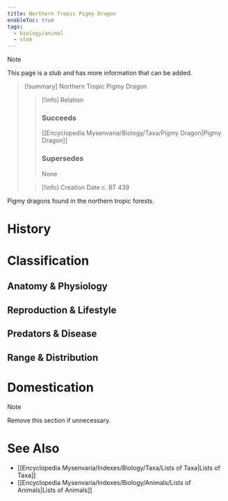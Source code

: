```yaml
---
title: Northern Tropic Pigmy Dragon
enableToc: true
tags:
  - biology/animal
  - stub
---
```


> [!note]
> This page is a stub and has more information that can be added.

> [!summary] Northern Tropic Pigmy Dragon
> > [!info] Relation
> > ### Succeeds
> > [[Encyclopedia Mysenvaria/Biology/Taxa/Pigmy Dragon|Pigmy Dragon]]
> > ### Supersedes
> > None
>
> > [!info] Creation Date
> > c. BT 439

Pigmy dragons found in the northern tropic forests.
# History

# Classification
## Anatomy & Physiology

## Reproduction & Lifestyle

## Predators & Disease

## Range & Distribution

# Domestication

> [!note]
> Remove this section if unnecessary.
# See Also
- [[Encyclopedia Mysenvaria/Indexes/Biology/Taxa/Lists of Taxa|Lists of Taxa]]
- [[Encyclopedia Mysenvaria/Indexes/Biology/Animals/Lists of Animals|Lists of Animals]]